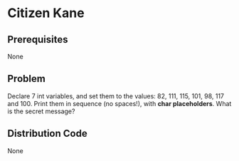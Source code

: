 # Citizen Kane

## Prerequisites
None

## Problem
Declare 7 int variables, and set them to the values: 82, 111, 115, 101, 98, 117 and 100. Print them in sequence (no spaces!), with <strong>char placeholders</strong>. What is the secret message?

## Distribution Code
None